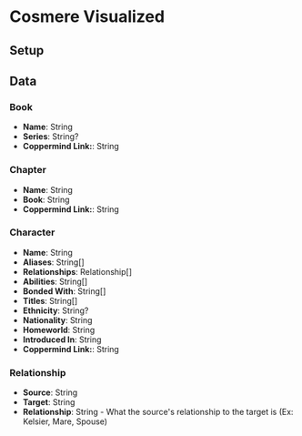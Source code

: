 # Cosmere Visualized

## Setup

## Data
### Book
* **Name**: String
* **Series**: String?
* **Coppermind Link:**: String

### Chapter
* **Name**: String
* **Book**: String
* **Coppermind Link:**: String

### Character
* **Name**: String
* **Aliases**: String[]
* **Relationships**: Relationship[]
* **Abilities**: String[]
* **Bonded With**: String[]
* **Titles**: String[]
* **Ethnicity**: String?
* **Nationality**: String
* **Homeworld**: String
* **Introduced In**: String
* **Coppermind Link:**: String

### Relationship
* **Source**: String
* **Target**: String
* **Relationship**: String - What the source's relationship to the target is (Ex: Kelsier, Mare, Spouse)
